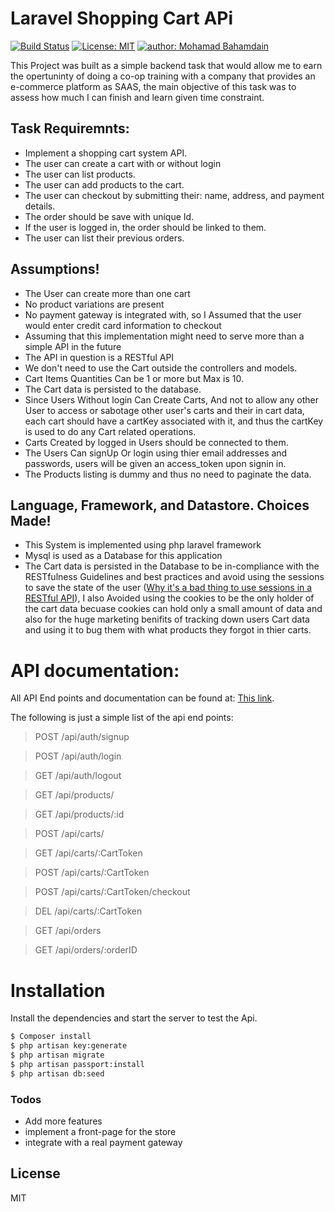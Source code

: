 # Laravel Shopping Cart APi

[![Build Status](https://travis-ci.org/imhmdb/Laravel-Shopping-Cart-Api.svg?branch=master)](https://travis-ci.org/imhmdb/Laravel-Shopping-Cart-Api) [![License: MIT](https://img.shields.io/badge/License-MIT-yellow.svg)](https://opensource.org/licenses/MIT) [![author: Mohamad Bahamdain](https://img.shields.io/badge/author-mohamad%20bahamdain-blue.svg)](https://github.com/imhmdb)





This Project was built as a simple backend task that would allow me to earn the opertuninty of doing a co-op training with a company that provides an e-commerce platform as SAAS, the main objective of this task was to assess how much I can finish and learn given time constraint.

## Task Requiremnts:
  - Implement a shopping cart system API.
  - The user can create a cart with or without login
  - The user can list products.
  - The user can add products to the cart.
  - The user can checkout by submitting their: name, address, and payment details.
  - The order should be save with unique Id.
  - If the user is logged in, the order should be linked to them.
  - The user can list their previous orders.

## Assumptions!
  - The User can create more than one cart
  - No product variations are present
  - No payment gateway is integrated with, so I Assumed that the user would enter credit card information to checkout
  - Assuming that this implementation might need to serve more than a simple API in the future
  - The API in question is a RESTful API
  - We don't need to use the Cart outside the controllers and models.
  - Cart Items Quantities Can be 1 or more but Max is 10.
  - The Cart data is persisted to the database.
  - Since Users Without login Can Create Carts, And not to allow any other User to access or sabotage other user's carts and their in cart data, each cart should have a cartKey associated with it, and thus the cartKey is used to do any Cart related operations.
  - Carts Created by logged in Users should be connected to them.
  - The Users Can signUp Or login using thier email addresses and passwords, users will be given an access_token upon signin in.
  - The Products listing is dummy and thus no need to paginate the data.


## Language, Framework, and Datastore. Choices Made!
  - This System is implemented using php laravel framework
  - Mysql is used as a Database for this application
  - The Cart data is persisted in the Database to be in-compliance with the RESTfulness Guidelines and best practices and avoid using the sessions to save the state of the user ([Why it's a bad thing to use sessions in a RESTful API](https://stackoverflow.com/a/20311981)), I also Avoided using the cookies to be the only holder of the cart data becuase cookies can hold only a small amount of data and also for the huge marketing benifits of tracking down users Cart data and using it to bug them with what products they forgot in thier carts.



# API documentation:
All API End points and documentation can be found at:
[This link](https://documenter.getpostman.com/view/6582263/S11EvLJP).

The following is just a simple list of the api end points:

>POST /api/auth/signup

>POST /api/auth/login

>GET /api/auth/logout

>GET /api/products/

>GET /api/products/:id

>POST /api/carts/

>GET /api/carts/:CartToken

>POST /api/carts/:CartToken

>POST /api/carts/:CartToken/checkout

>DEL /api/carts/:CartToken

>GET /api/orders

>GET /api/orders/:orderID


# Installation

Install the dependencies and start the server to test the Api.

```sh
$ Composer install
$ php artisan key:generate
$ php artisan migrate
$ php artisan passport:install
$ php artisan db:seed
```



### Todos

 - Add more features
 - implement a front-page for the store
 - integrate with a real payment gateway

License
----

MIT